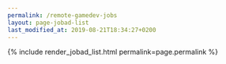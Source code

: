 ```yaml
---
permalink: /remote-gamedev-jobs
layout: page-jobad-list
last_modified_at: 2019-08-21T18:34:27+0200
---
```

{% include render_jobad_list.html permalink=page.permalink %}
